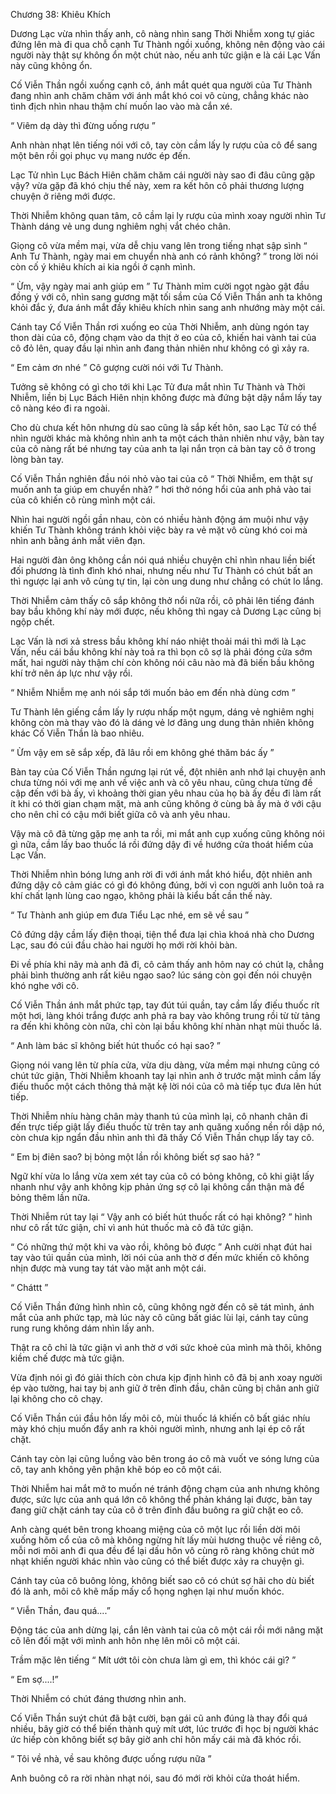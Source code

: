 




Chương 38: Khiêu Khích


Dương Lạc vừa nhìn thấy anh, cô nàng nhìn sang Thời Nhiễm xong tự giác đứng lên mà đi qua chỗ cạnh Tư Thành ngồi xuống, không nên động vào cái người này thật sự không ổn một chút nào, nếu anh tức giận e là cái Lạc Vấn này cũng không ổn.

Cố Viễn Thần ngồi xuống cạnh cô, ánh mắt quét qua người của Tư Thành đang nhìn anh chăm chăm với ánh mắt khó coi vô cùng, chẳng khác nào tình địch nhìn nhau thậm chí muốn lao vào mà cắn xé.

“ Viêm dạ dày thì đừng uống rượu ”

Anh nhàn nhạt lên tiếng nói với cô, tay còn cầm lấy ly rượu của cô để sang một bên rồi gọi phục vụ mang nước ép đến.

Lạc Tử nhìn Lục Bách Hiên chăm chăm cái người này sao đi đâu cũng gặp vậy? vừa gặp đã khó chịu thế này, xem ra kết hôn cô phải thương lượng chuyện ở riêng mới được.

Thời Nhiễm không quan tâm, cô cầm lại ly rượu của mình xoay người nhìn Tư Thành dáng vẻ ung dung nghiêm nghị vắt chéo chân.

Giọng cô vừa mềm mại, vừa dễ chịu vang lên trong tiếng nhạt sập sình “ Anh Tư Thành, ngày mai em chuyển nhà anh có rảnh không? ” trong lời nói còn cố ý khiêu khích ai kia ngồi ở cạnh mình.

“ Ừm, vậy ngày mai anh giúp em ” Tư Thành mỉm cười ngọt ngào gật đầu đồng ý với cô, nhìn sang gương mặt tối sầm của Cố Viễn Thần anh ta không khỏi đắc ý, đưa ánh mắt đầy khiêu khích nhìn sang anh nhướng mày một cái.

Cánh tay Cố Viễn Thần rơi xuống eo của Thời Nhiễm, anh dùng ngón tay thon dài của cô, động chạm vào da thịt ở eo của cô, khiến hai vành tai của cô đỏ lên, quay đầu lại nhìn anh đang thản nhiên như không có gì xảy ra.

“ Em cảm ơn nhé ” Cô gượng cười nói với Tư Thành.



Tưởng sẽ không có gì cho tới khi Lạc Tử đưa mắt nhìn Tư Thành và Thời Nhiễm, liền bị Lục Bách Hiên nhịn không được mà đứng bật dậy nắm lấy tay cô nàng kéo đi ra ngoài.

Cho dù chưa kết hôn nhưng dù sao cũng là sắp kết hôn, sao Lạc Tử có thể nhìn người khác mà không nhìn anh ta một cách thản nhiên như vậy, bàn tay của cô nàng rất bé nhưng tay của anh ta lại nắn trọn cả bàn tay cô ở trong lòng bàn tay.

Cố Viễn Thần nghiên đầu nói nhỏ vào tai của cô “ Thời Nhiễm, em thật sự muốn anh ta giúp em chuyển nhà? ” hơi thở nóng hổi của anh phả vào tai của cô khiến cô rùng mình một cái.

Nhìn hai người ngồi gần nhau, còn có nhiều hành động ám muội như vậy khiến Tư Thành không tránh khỏi việc bày ra vẻ mặt vô cùng khó coi mà nhìn anh bằng ánh mắt viên đạn.

Hai người đàn ông không cần nói quá nhiều chuyện chỉ nhìn nhau liền biết đối phương là tình đình khó nhai, nhưng nếu như Tư Thành có chút bất an thì ngược lại anh vô cùng tự tin, lại còn ung dung như chẳng có chút lo lắng.

Thời Nhiễm cảm thấy cô sắp không thở nổi nữa rồi, cô phải lên tiếng đánh bay bầu không khí này mới được, nếu không thì ngay cả Dương Lạc cũng bị ngộp chết.

Lạc Vấn là nơi xả stress bầu không khí náo nhiệt thoải mái thì mới là Lạc Vấn, nếu cái bầu không khí này toả ra thì bọn cô sợ là phải đóng cửa sớm mất, hai người này thậm chí còn không nói câu nào mà đã biến bầu không khí trở nên áp lực như vậy rồi.

“ Nhiễm Nhiễm mẹ anh nói sắp tới muốn bảo em đến nhà dùng cơm ”

Tư Thành lên giếng cầm lấy ly rượu nhấp một ngụm, dáng vẻ nghiêm nghị không còn mà thay vào đó là dáng vẻ lơ đãng ung dung thản nhiên không khác Cố Viễn Thần là bao nhiêu.

“ Ừm vậy em sẽ sắp xếp, đã lâu rồi em không ghé thăm bác ấy ”

Bàn tay của Cố Viễn Thần ngưng lại rút về, đột nhiên anh nhớ lại chuyện anh chưa từng nói với mẹ anh về việc anh và cô yêu nhau, cũng chưa từng đề cập đến với bà ấy, vì khoảng thời gian yêu nhau của họ bà ấy đều đi làm rất ít khi có thời gian chạm mặt, mà anh cũng không ở cùng bà ấy mà ở với cậu cho nên chỉ có cậu mới biết giữa cô và anh yêu nhau.

Vậy mà cô đã từng gặp mẹ anh ta rồi, mi mắt anh cụp xuống cũng không nói gì nữa, cầm lấy bao thuốc lá rồi đứng dậy đi về hướng cửa thoát hiểm của Lạc Vấn.

Thời Nhiễm nhìn bóng lưng anh rời đi với ánh mắt khó hiểu, đột nhiên anh đứng dậy cô cảm giác có gì đó không đúng, bởi vì con người anh luôn toả ra khí chất lạnh lùng cao ngạo, không phải là kiểu bất cần thế này.

“ Tư Thành anh giúp em đưa Tiểu Lạc nhé, em sẽ về sau ”

Cô đứng dậy cầm lấy điện thoại, tiện thể đưa lại chìa khoá nhà cho Dương Lạc, sau đó cúi đầu chào hai người họ mới rời khỏi bàn.

Đi về phía khi nãy mà anh đã đi, cô cảm thấy anh hôm nay có chút lạ, chẳng phải bình thường anh rất kiêu ngạo sao? lúc sáng còn gọi đến nói chuyện khó nghe với cô.



Cố Viễn Thần ánh mắt phức tạp, tay đút túi quần, tay cầm lấy điếu thuốc rít một hơi, làng khói trắng được anh phả ra bay vào không trung rồi từ từ tảng ra đến khi không còn nữa, chỉ còn lại bầu không khí nhàn nhạt mùi thuốc lá.

“ Anh làm bác sĩ không biết hút thuốc có hại sao? ”

Giọng nói vang lên từ phía cửa, vừa dịu dàng, vừa mềm mại nhưng cũng có chút tức giận, Thời Nhiễm khoanh tay lại nhìn anh ở trước mặt mình cầm lấy điếu thuốc một cách thông thả mặt kệ lời nói của cô mà tiếp tục đưa lên hút tiếp.

Thời Nhiễm nhíu hàng chân mày thanh tú của mình lại, cô nhanh chân đi đến trực tiếp giật lấy điếu thuốc từ trên tay anh quăng xuống nền rồi dập nó, còn chưa kịp ngẩn đầu nhìn anh thì đã thấy Cố Viễn Thần chụp lấy tay cô.

“ Em bị điên sao? bị bỏng một lần rồi không biết sợ sao hả? ”

Ngữ khí vừa lo lắng vừa xem xét tay của cô có bỏng không, cô khi giật lấy nhanh như vậy anh không kịp phản ứng sợ cô lại không cẩn thận mà để bỏng thêm lần nữa.

Thời Nhiễm rút tay lại “ Vậy anh có biết hút thuốc rất có hại không? ” hình như cô rất tức giận, chỉ vì anh hút thuốc mà cô đã tức giận.

“ Có những thứ một khi va vào rồi, không bỏ được ” Anh cười nhạt đút hai tay vào túi quần của mình, lời nói của anh thờ ơ đến mức khiến cô không nhịn được mà vung tay tát vào mặt anh một cái.

“ Cháttt ”

Cố Viễn Thần đứng hình nhìn cô, cũng không ngờ đến cô sẽ tát mình, ánh mắt của anh phức tạp, mà lúc này cô cũng bất giác lùi lại, cánh tay cũng rung rung không dám nhìn lấy anh.

Thật ra cô chỉ là tức giận vì anh thờ ơ với sức khoẻ của mình mà thôi, không kiềm chế được mà tức giận.

Vừa định nói gì đó giải thích còn chưa kịp định hình cô đã bị anh xoay người ép vào tường, hai tay bị anh giữ ở trên đỉnh đầu, chân cũng bị chân anh giữ lại không cho cô chạy.

Cố Viễn Thần cúi đầu hôn lấy môi cô, mùi thuốc lá khiến cô bất giác nhíu mày khó chịu muốn đẩy anh ra khỏi người mình, nhưng anh lại ép cô rất chặt.

Cánh tay còn lại cũng luồng vào bên trong áo cô mà vuốt ve sóng lưng của cô, tay anh không yên phận khẽ bóp eo cô một cái.

Thời Nhiễm hai mắt mở to muốn né tránh động chạm của anh nhưng không được, sức lực của anh quá lớn cô không thể phản kháng lại được, bàn tay đang giữ chặt cánh tay của cô ở trên đỉnh đầu buông ra giữ chặt eo cô.



Anh càng quét bên trong khoang miệng của cô một lục rồi liền dời môi xuống hõm cổ của cô mà không ngừng hít lấy mùi hương thuộc về riêng cô, mỗi nơi môi anh đi qua đều để lại dấu hôn vô cùng rõ ràng không chút mờ nhạt khiến người khác nhìn vào cũng có thể biết được xảy ra chuyện gì.

Cánh tay của cô buông lỏng, không biết sao cô có chút sợ hãi cho dù biết đó là anh, môi cô khẽ mấp mấy cổ họng nghẹn lại như muốn khóc.

“ Viễn Thần, đau quá....”

Động tác của anh dừng lại, cắn lên vành tai của cô một cái rồi mới nâng mặt cô lên đối mặt với mình anh hôn nhẹ lên môi cô một cái.

Trầm mặc lên tiếng “ Mít ướt tôi còn chưa làm gì em, thì khóc cái gì? ”

“ Em sợ....!”

Thời Nhiễm có chút đáng thương nhìn anh.

Cố Viễn Thần suýt chút đã bật cười, bạn gái cũ anh đúng là thay đổi quá nhiều, bây giờ có thể biến thành quỷ mít ướt, lúc trước đi học bị người khác ức hiếp còn không biết sợ bây giờ anh chỉ hôn mấy cái mà đã khóc rồi.

“ Tôi về nhà, về sau không được uống rượu nữa ”

Anh buông cô ra rời nhàn nhạt nói, sau đó mới rời khỏi cửa thoát hiểm.




